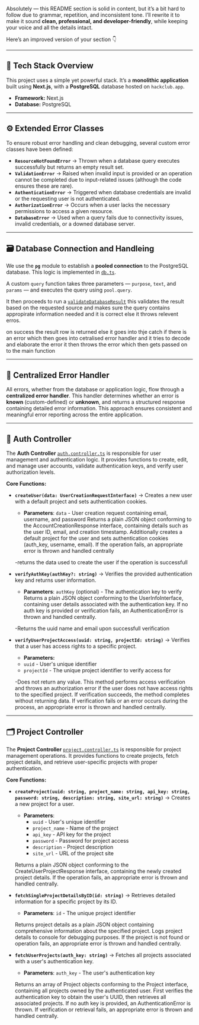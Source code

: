 Absolutely — this README section is solid in content, but it’s a bit hard to follow due to grammar, repetition, and inconsistent tone. I’ll rewrite it to make it sound **clean, professional, and developer-friendly**, while keeping your voice and all the details intact.

Here’s an improved version of your section 👇

---

## 🧩 Tech Stack Overview

This project uses a simple yet powerful stack. It’s a **monolithic application** built using **Next.js**, with a **PostgreSQL** database hosted on `hackclub.app`.

* **Framework:** Next.js
* **Database:** PostgreSQL

---

## ⚙️ Extended Error Classes

To ensure robust error handling and clean debugging, several custom error classes have been defined:

* **`ResourceNotFoundError`** → Thrown when a database query executes successfully but returns an empty result set.
* **`ValidationError`** → Raised when invalid input is provided or an operation cannot be completed due to input-related issues (although the code ensures these are rare).
* **`AuthenticationError`** → Triggered when database credentials are invalid or the requesting user is not authenticated.
* **`AuthorizationError`** → Occurs when a user lacks the necessary permissions to access a given resource.
* **`DatabaseError`** → Used when a query fails due to connectivity issues, invalid credentials, or a downed database server.

---

## 🗃️ Database Connection and Handleing

We use the **`pg`** module to establish a **pooled connection** to the PostgreSQL database.
This logic is implemented in [`db.ts`](https://github.com/joel909/TraceKey/blob/master/src/lib/database/config/db.ts).

A custom `query` function takes three parameters — `purpose`, `text`, and `params` — and executes the query using `pool.query`.

It then proceeds to run a [`validateDatabaseResult`](https://github.com/joel909/TraceKey/blob/master/src/lib/database/config/databaseResultValidator.ts) this validates the result based on the requested source and makes sure the query contains appropirate information needed and it is correct else it throws relevent erros.

on success the result row is returned else it goes into thje catch if there is an error which then goes into cetralised error handler and it tries to decode and elaborate the error it then throws the error which then gets passed on to the main function 

---

## 🧠 Centralized Error Handler

All errors, whether from the database or application logic, flow through a **centralized error handler**.
This handler determines whether an error is **known** (custom-defined) or **unknown**, and returns a structured response containing detailed error information.
This approach ensures consistent and meaningful error reporting across the entire application.

---

## 🔐 Auth Controller 

The **Auth Controller** [`auth.controller.ts`](https://github.com/joel909/TraceKey/blob/master/src/lib/controllers/auth.controller.ts) is responsible for user management and authentication logic.
It provides functions to create, edit, and manage user accounts, validate authentication keys, and verify user authorization levels.

**Core Functions:**

* **`createUser(data: UserCreationRequestInterface)`** → Creates a new user with a default project and sets authentication cookies.
  - **Parameters**: `data` - User creation request containing email, username, and password
  Returns a plain JSON object conforming to the AccountCreationResponse interface, containing details such as the user ID, email, and creation timestamp.
  Additionally creates a default project for the user and sets authentication cookies (auth_key, username, email).
  If the operation fails, an appropriate error is thrown and handled centrally

  -returns the data used to create the user if the operation is successfull 

* **`verifyAuthKey(authKey?: string)`** → Verifies the provided authentication key and returns user information.
  - **Parameters**: `authKey` (optional) - The authentication key to verify
  Returns a plain JSON object conforming to the UserInfoInterface, containing user details associated with the authentication key.
  If no auth key is provided or verification fails, an AuthenticationError is thrown and handled centrally.

  -Returns the uuid name and email upon successfull verification

* **`verifyUserProjectAccess(uuid: string, projectId: string)`** → Verifies that a user has access rights to a specific project.
  - **Parameters:**
  - `uuid` - User's unique identifier
  - `projectId` - The unique project identifier to verify access for

  -Does not return any value. This method performs access verification and throws an authorization error if the user does not have access rights to the specified project. If verification succeeds, the method completes without returning data. If verification fails or an error occurs during the process, an appropriate error is thrown and handled centrally.

---

## 🗂️ Project Controller 
The **Project Controller** [`project.controller.ts`](https://github.com/joel909/TraceKey/blob/master/src/lib/controllers/project.controller.ts) is responsible for project management operations.
It provides functions to create projects, fetch project details, and retrieve user-specific projects with proper authentication.

**Core Functions:**

* **`createProject(uuid: string, project_name: string, api_key: string, password: string, description: string, site_url: string)`** → Creates a new project for a user.
  - **Parameters**: 
    - `uuid` - User's unique identifier
    - `project_name` - Name of the project
    - `api_key` - API key for the project
    - `password` - Password for project access
    - `description` - Project description
    - `site_url` - URL of the project site
  
  Returns a plain JSON object conforming to the CreateUserProjectResponse interface, containing the newly created project details.
  If the operation fails, an appropriate error is thrown and handled centrally.

* **`fetchSingleProjectDetailsByID(id: string)`** → Retrieves detailed information for a specific project by its ID.
  - **Parameters**: `id` - The unique project identifier
  
  Returns project details as a plain JSON object containing comprehensive information about the specified project.
  Logs project details to console for debugging purposes.
  If the project is not found or operation fails, an appropriate error is thrown and handled centrally.

* **`fetchUserProjects(auth_key: string)`** → Fetches all projects associated with a user's authentication key.
  - **Parameters**: `auth_key` - The user's authentication key
  
  Returns an array of Project objects conforming to the Project interface, containing all projects owned by the authenticated user.
  First verifies the authentication key to obtain the user's UUID, then retrieves all associated projects.
  If no auth key is provided, an AuthenticationError is thrown. If verification or retrieval fails, an appropriate error is thrown and handled centrally.
